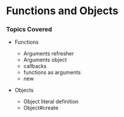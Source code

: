 # Functions and Objects

### Topics Covered

- Functions
  - Arguments refresher
  - Arguments object
  - callbacks
  - functions as arguments
  - new

- Objects
  - Object literal definition
  - Object#create
